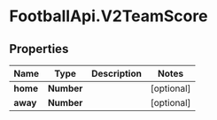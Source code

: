 # FootballApi.V2TeamScore

## Properties
Name | Type | Description | Notes
------------ | ------------- | ------------- | -------------
**home** | **Number** |  | [optional] 
**away** | **Number** |  | [optional] 
